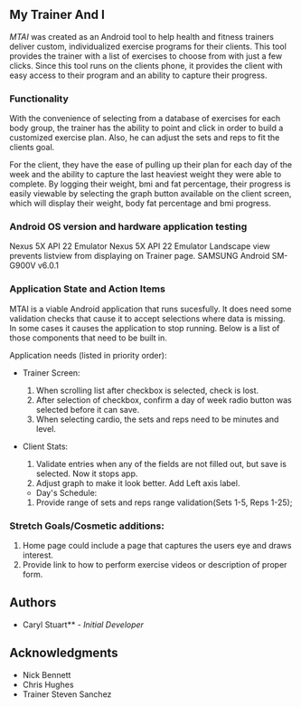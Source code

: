 ## My Trainer And I 

_MTAI_ was created as an Android tool to help health and fitness trainers deliver custom, individualized exercise programs for their clients.  This tool provides the trainer with a list of exercises to choose from with just a few clicks.  Since this tool runs
on the clients phone, it provides the client with easy access to their program and an ability to capture their progress.

### Functionality

With the convenience of selecting from a database of exercises for each body group, the trainer has the ability to point and click in 
order to build a customized exercise plan.  Also, he can adjust the sets and reps to fit the clients goal.  

For the client, they have the ease of pulling up their plan for each day of the week and the ability to capture the last heaviest 
weight they were able to complete.  By logging their weight, bmi and fat percentage, their progress is easily 
viewable by selecting the graph button available on the client screen, which will display their weight, body fat percentage and 
bmi progress.

### Android OS version and hardware application testing
Nexus 5X API 22 Emulator
Nexus 5X API 22 Emulator Landscape view prevents listview from displaying on Trainer page.
SAMSUNG Android SM-G900V v6.0.1
  
### Application State and Action Items

MTAI is a viable Android application that runs sucesfully.  It does need some validation checks that cause it to accept
selections where data is missing.  In some cases it causes the application to stop running.  Below is a list of those 
components that need to be built in.

Application needs (listed in priority order):

* Trainer Screen:
  1) When scrolling list after checkbox is selected, check is lost.
  2) After selection of checkbox, confirm a day of week radio button was selected before it can save.
  3) When selecting cardio, the sets and reps need to be minutes and level.
  
* Client Stats:
  1) Validate entries when any of the fields are not filled out, but save is selected. Now it stops app.
  2) Adjust graph to make it look better.  Add Left axis label. 
  
  * Day's Schedule:
  1) Provide range of sets and reps range validation(Sets 1-5, Reps 1-25);

### Stretch Goals/Cosmetic additions:
1) Home page could include a page that captures the users eye and draws interest.
2) Provide link to how to perform exercise videos or description of proper form.

## Authors

* Caryl Stuart** - *Initial Developer* 

## Acknowledgments

* Nick Bennett
* Chris Hughes
* Trainer Steven Sanchez 
